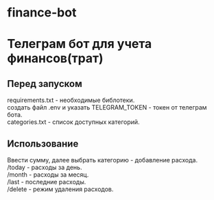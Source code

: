# finance-bot
# Телеграм бот для учета финансов(трат)
## Перед запуском
requirements.txt - необходимые библотеки.  
создать файл .env и указать TELEGRAM_TOKEN - токен от телеграм бота.  
categories.txt - список доступных категорий.  

## Использование
Ввести сумму, далее выбрать категорию - добавление расхода.  
/today - расходы за день.  
/month - расходы за месяц.  
/last - последние расходы.  
/delete - режим удаления расходов.
